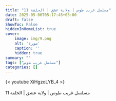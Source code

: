 ```yaml
---
title: "مسلسل غريب طوس | ولاية عشق | الحلقة 11"
date: 2025-05-06T05:17:45+03:00
draft: false
ShowToc: False
hiddenInHomeList: true
cover:
    image: img/9.png
    alt: 'صورة'
    caption: ''
    hidden: true
summary: ""
tags: ["مسلسل غريب طوس"]
categories: []
---
```


{< youtube XiHgzoLYB_4 >}  
<br>
مسلسل غريب طوس | ولاية عشق | الحلقة 11
